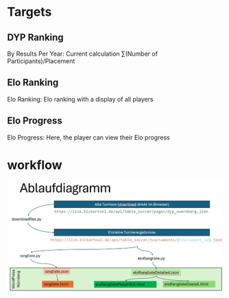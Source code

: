 <h1>Targets</h1>

<h2>DYP Ranking</h2>
By Results Per Year: Current calculation ∑(Number of Participants)/Placement
 
<h2>Elo Ranking</h2>
Elo Ranking: Elo ranking with a display of all players 

<h2>Elo Progress</h2>
Elo Progress: Here, the player can view their Elo progress

<h1>workflow</h1>

![Workflow for generation](Flow.JPG)
